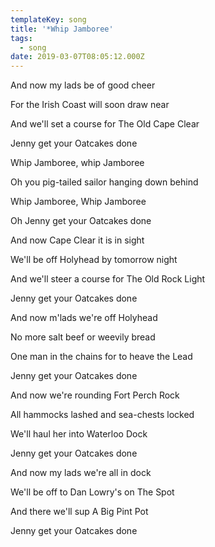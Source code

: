 ```yaml
---
templateKey: song
title: '*Whip Jamboree'
tags:
  - song
date: 2019-03-07T08:05:12.000Z
---
```

And now my lads be of good cheer

For the Irish Coast will soon draw near

And we'll set a course for The Old Cape Clear

Jenny get your Oatcakes done

Whip Jamboree, whip Jamboree

Oh you pig-tailed sailor hanging down behind

Whip Jamboree, Whip Jamboree

Oh Jenny get your Oatcakes done

And now Cape Clear it is in sight

We'll be off Holyhead by tomorrow night

And we'll steer a course for The Old Rock Light

Jenny get your Oatcakes done

And now m'lads we're off Holyhead

No more salt beef or weevily bread

One man in the chains for to heave the Lead

Jenny get your Oatcakes done

And now we're rounding Fort Perch Rock

All hammocks lashed and sea-chests locked

We'll haul her into Waterloo Dock

Jenny get your Oatcakes done

And now my lads we're all in dock

We'll be off to Dan Lowry's on The Spot

And there we'll sup A Big Pint Pot

Jenny get your Oatcakes done
